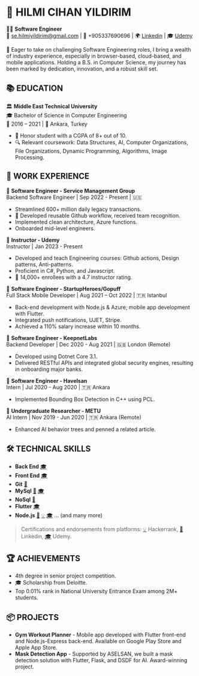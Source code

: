 
# 👋 HILMI CIHAN YILDIRIM
👨‍💻 **Software Engineer**  
📧 se.hilmiyildirim@gmail.com | 📱 +905337690696 | 🌍 [Linkedin](https://linkedin.com/in/hilmicihanyildirim) | 🎓 [Udemy](https://udemy.com/user/hilmicihan)

🚀 Eager to take on challenging Software Engineering roles, I bring a wealth of industry experience, especially in browser-based, cloud-based, and mobile applications. Holding a B.S. in Computer Science, my journey has been marked by dedication, innovation, and a robust skill set.

## 📚 EDUCATION

🏛 **Middle East Technical University**  
🎓 Bachelor of Science in Computer Engineering  
📅 2016 – 2021 | 📍 Ankara, Turkey  
- 🥇 Honor student with a CGPA of 8+ out of 10.
- 🔍 Relevant coursework: Data Structures, AI, Computer Organizations, File Organizations, Dynamic Programming, Algorithms, Image Processing.

## 💼 WORK EXPERIENCE

🔷 **Software Engineer - Service Management Group**  
Backend Software Engineer | Sep 2022 - Present | 🇺🇸  
- Streamlined 600+ million daily legacy transactions.
- 🚀 Developed reusable Github workflow, received team recognition.
- Implemented clean architecture, Azure functions.
- Onboarded mid-level engineers.

🔷 **Instructor - Udemy**  
Instructor | Jan 2023 - Present  
- Developed and teach Engineering courses: Github actions, Design patterns, Anti-patterns.
- Proficient in C#, Python, and Javascript.
- 🌟 14,000+ enrollees with a 4.7 instructor rating.

🔷 **Software Engineer - StartupHeroes/Gopuff**  
Full Stack Mobile Developer | Aug 2021 – Oct 2022 | 🇹🇷 Istanbul  
- Back-end development with Node.js & Azure; mobile app development with Flutter.
- Integrated push notifications, UJET, Stripe.
- Achieved a 110% salary increase within 10 months.

🔷 **Software Engineer - KeepnetLabs**  
Backend Developer | Dec 2020 - Aug 2021 | 🇬🇧 London (Remote)  
- Developed using Dotnet Core 3.1.
- Delivered RESTful APIs and integrated global security engines, resulting in onboarding major banks.

🔷 **Software Engineer - Havelsan**  
Intern | Jul 2020 - Aug 2020 | 🇹🇷 Ankara  
- Implemented Bounding Box Detection in C++ using PCL.

🔷 **Undergraduate Researcher - METU**  
AI Intern | Nov 2019 - Jun 2020 | 🇹🇷 Ankara (Remote)  
- Enhanced AI behavior trees and penned a related article.

## 🛠 TECHNICAL SKILLS

- **Back End** [🎓](https://udemy.com)
- **Front End** [🎓](https://udemy.com)
- **Git** [🔗](https://linkedin.com/in/hilmicihanyildirim)
- **MySql** [🔗](https://linkedin.com/in/hilmicihanyildirim) [🎓](https://udemy.com)
- **NoSql** [🔗](https://linkedin.com/in/hilmicihanyildirim)
- **Flutter** [🎓](https://udemy.com)
- **Node.js** [🔗](https://linkedin.com/in/hilmicihanyildirim) [💡](https://hackerrank.com/hilmicihan) [🎓](https://udemy.com)
... (and many more)

> Certifications and endorsements from platforms: [💡](https://hackerrank.com/hilmicihan) Hackerrank, [🔗](https://linkedin.com/in/hilmicihanyildirim) Linkedin, [🎓](https://udemy.com) Udemy.

## 🏆 ACHIEVEMENTS

- 4th degree in senior project competition.
- 🎓 Scholarship from Deloitte.
- Top 0.01% rank in National University Entrance Exam among 2M+ students.

## 📦 PROJECTS

- **Gym Workout Planner** - Mobile app developed with Flutter front-end and Node.js-Express back-end. Available on Google Play Store and Apple App Store.
- **Mask Detection App** - Supported by ASELSAN, we built a mask detection solution with Flutter, Flask, and DSDF for AI. Award-winning project.


<!--
**hilmicihan/hilmicihan** is a ✨ _special_ ✨ repository because its `README.md` (this file) appears on your GitHub profile.

Here are some ideas to get you started:

- 🔭 I’m currently working on ...
- 🌱 I’m currently learning ...
- 👯 I’m looking to collaborate on ...
- 🤔 I’m looking for help with ...
- 💬 Ask me about ...
- 📫 How to reach me: ...
- 😄 Pronouns: ...
- ⚡ Fun fact: ...
-->
